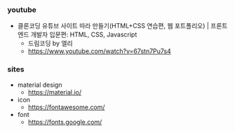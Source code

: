 ### youtube
- 클론코딩 유튜브 사이트 따라 만들기(HTML+CSS 연습편, 웹 포트폴리오) | 프론트엔드 개발자 입문편: HTML, CSS, Javascript
    - 드림코딩 by 엘리
    - https://www.youtube.com/watch?v=67stn7Pu7s4

### sites
- material design
    - https://material.io/
- icon
    - https://fontawesome.com/
- font
    - https://fonts.google.com/
